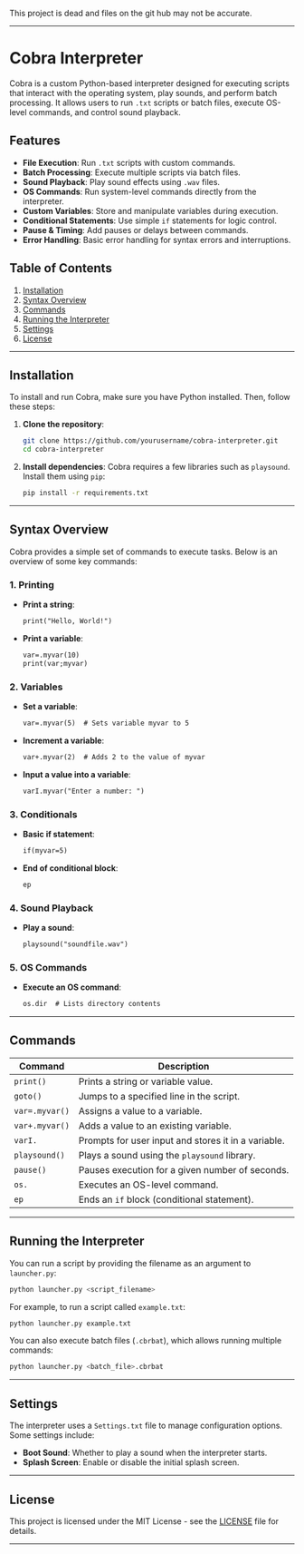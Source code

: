 This project is dead and files on the git hub may not be accurate.

---

# Cobra Interpreter

Cobra is a custom Python-based interpreter designed for executing scripts that interact with the operating system, play sounds, and perform batch processing. It allows users to run `.txt` scripts or batch files, execute OS-level commands, and control sound playback.

## Features

- **File Execution**: Run `.txt` scripts with custom commands.
- **Batch Processing**: Execute multiple scripts via batch files.
- **Sound Playback**: Play sound effects using `.wav` files.
- **OS Commands**: Run system-level commands directly from the interpreter.
- **Custom Variables**: Store and manipulate variables during execution.
- **Conditional Statements**: Use simple `if` statements for logic control.
- **Pause & Timing**: Add pauses or delays between commands.
- **Error Handling**: Basic error handling for syntax errors and interruptions.

## Table of Contents

1. [Installation](#installation)
2. [Syntax Overview](#syntax-overview)
3. [Commands](#commands)
4. [Running the Interpreter](#running-the-interpreter)
5. [Settings](#settings)
6. [License](#license)

---

## Installation

To install and run Cobra, make sure you have Python installed. Then, follow these steps:

1. **Clone the repository**:
   ```bash
   git clone https://github.com/yourusername/cobra-interpreter.git
   cd cobra-interpreter
   ```

2. **Install dependencies**:
   Cobra requires a few libraries such as `playsound`. Install them using `pip`:
   ```bash
   pip install -r requirements.txt
   ```

---

## Syntax Overview

Cobra provides a simple set of commands to execute tasks. Below is an overview of some key commands:

### 1. Printing
- **Print a string**:
  ```txt
  print("Hello, World!")
  ```

- **Print a variable**:
  ```txt
  var=.myvar(10)
  print(var;myvar)
  ```

### 2. Variables
- **Set a variable**:
  ```txt
  var=.myvar(5)  # Sets variable myvar to 5
  ```

- **Increment a variable**:
  ```txt
  var+.myvar(2)  # Adds 2 to the value of myvar
  ```

- **Input a value into a variable**:
  ```txt
  varI.myvar("Enter a number: ")
  ```

### 3. Conditionals
- **Basic if statement**:
  ```txt
  if(myvar=5)
  ```

- **End of conditional block**:
  ```txt
  ep
  ```

### 4. Sound Playback
- **Play a sound**:
  ```txt
  playsound("soundfile.wav")
  ```

### 5. OS Commands
- **Execute an OS command**:
  ```txt
  os.dir  # Lists directory contents
  ```

---

## Commands

| Command        | Description                                         |
| -------------- | --------------------------------------------------- |
| `print()`      | Prints a string or variable value.                  |
| `goto()`       | Jumps to a specified line in the script.            |
| `var=.myvar()` | Assigns a value to a variable.                      |
| `var+.myvar()` | Adds a value to an existing variable.               |
| `varI.`        | Prompts for user input and stores it in a variable. |
| `playsound()`  | Plays a sound using the `playsound` library.        |
| `pause()`      | Pauses execution for a given number of seconds.     |
| `os.`          | Executes an OS-level command.                       |
| `ep`           | Ends an `if` block (conditional statement).         |

---

## Running the Interpreter

You can run a script by providing the filename as an argument to `launcher.py`:

```bash
python launcher.py <script_filename>
```

For example, to run a script called `example.txt`:

```bash
python launcher.py example.txt
```

You can also execute batch files (`.cbrbat`), which allows running multiple commands:

```bash
python launcher.py <batch_file>.cbrbat
```

---

## Settings

The interpreter uses a `Settings.txt` file to manage configuration options. Some settings include:

- **Boot Sound**: Whether to play a sound when the interpreter starts.
- **Splash Screen**: Enable or disable the initial splash screen.

---

## License

This project is licensed under the MIT License - see the [LICENSE](LICENSE) file for details.

---

